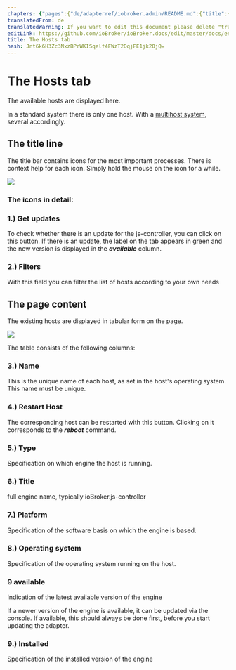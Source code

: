 ```yaml
---
chapters: {"pages":{"de/adapterref/iobroker.admin/README.md":{"title":{"de":"no title"},"content":"de/adapterref/iobroker.admin/README.md"},"de/adapterref/iobroker.admin/admin/tab-adapters.md":{"title":{"de":"Der Reiter Adapter"},"content":"de/adapterref/iobroker.admin/admin/tab-adapters.md"},"de/adapterref/iobroker.admin/admin/tab-instances.md":{"title":{"de":"Der Reiter Instanzen"},"content":"de/adapterref/iobroker.admin/admin/tab-instances.md"},"de/adapterref/iobroker.admin/admin/tab-objects.md":{"title":{"de":"Der Reiter Objekte"},"content":"de/adapterref/iobroker.admin/admin/tab-objects.md"},"de/adapterref/iobroker.admin/admin/tab-states.md":{"title":{"de":"Der Reiter Zustände"},"content":"de/adapterref/iobroker.admin/admin/tab-states.md"},"de/adapterref/iobroker.admin/admin/tab-groups.md":{"title":{"de":"Der Reiter Gruppen"},"content":"de/adapterref/iobroker.admin/admin/tab-groups.md"},"de/adapterref/iobroker.admin/admin/tab-users.md":{"title":{"de":"Der Reiter Benutzer"},"content":"de/adapterref/iobroker.admin/admin/tab-users.md"},"de/adapterref/iobroker.admin/admin/tab-events.md":{"title":{"de":"Der Reiter Ereignisse"},"content":"de/adapterref/iobroker.admin/admin/tab-events.md"},"de/adapterref/iobroker.admin/admin/tab-hosts.md":{"title":{"de":"Der Reiter Hosts"},"content":"de/adapterref/iobroker.admin/admin/tab-hosts.md"},"de/adapterref/iobroker.admin/admin/tab-enums.md":{"title":{"de":"Der Reiter Aufzählungen"},"content":"de/adapterref/iobroker.admin/admin/tab-enums.md"},"de/adapterref/iobroker.admin/admin/tab-log.md":{"title":{"de":"Der Reiter Log"},"content":"de/adapterref/iobroker.admin/admin/tab-log.md"},"de/adapterref/iobroker.admin/admin/tab-system.md":{"title":{"de":"Die Systemeinstellungen"},"content":"de/adapterref/iobroker.admin/admin/tab-system.md"}}}
translatedFrom: de
translatedWarning: If you want to edit this document please delete "translatedFrom" field, elsewise this document will be translated automatically again
editLink: https://github.com/ioBroker/ioBroker.docs/edit/master/docs/en/adapterref/iobroker.admin/tab-hosts.md
title: The Hosts tab
hash: Jnt6k6H3Zc3NxzBPrWKISqelf4FWzT2DqjFE1jk2OjQ=
---
```

# The Hosts tab
The available hosts are displayed here.

In a standard system there is only one host. With a [multihost system](http://www.iobroker.net/?page_id=3068&lang=de), several accordingly.

## The title line
The title bar contains icons for the most important processes. There is context help for each icon. Simply hold the mouse on the icon for a while.

![](../../../de/adapterref/iobroker.admin/img/tab-hosts_Hosts_icons.jpg)

### **The icons in detail:**
### **1.) Get updates**
To check whether there is an update for the js-controller, you can click on this button. If there is an update, the label on the tab appears in green and the new version is displayed in the _**available**_ column.

### **2.) Filters**
With this field you can filter the list of hosts according to your own needs

## The page content
The existing hosts are displayed in tabular form on the page.

![](../../../de/adapterref/iobroker.admin/img/tab-hosts_Hosts_01.jpg)

The table consists of the following columns:

### **3.) Name**
This is the unique name of each host, as set in the host's operating system. This name must be unique.

### **4.) Restart Host**
The corresponding host can be restarted with this button. Clicking on it corresponds to the **_reboot_** command.

### **5.) Type**
Specification on which engine the host is running.

### **6.) Title**
full engine name, typically ioBroker.js-controller

### **7.) Platform**
Specification of the software basis on which the engine is based.

### **8.) Operating system**
Specification of the operating system running on the host.

### **9 available**
Indication of the latest available version of the engine

If a newer version of the engine is available, it can be updated via the console.
If available, this should always be done first, before you start updating the adapter.

### **9.) Installed**
Specification of the installed version of the engine